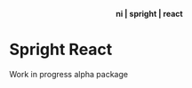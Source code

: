 <div align="center">
    <p><b>ni | spright | react</b></p>
</div>

# Spright React

Work in progress alpha package
